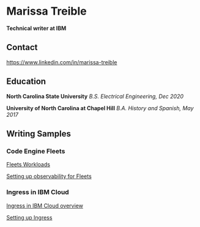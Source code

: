 # Marissa Treible
**Technical writer at IBM**

## Contact
https://www.linkedin.com/in/marissa-treible

## Education

**North Carolina State University**
*B.S. Electrical Engineering, Dec 2020*

**University of North Carolina at Chapel Hill**
*B.A. History and Spanish, May 2017*

## Writing Samples

### Code Engine Fleets
[Fleets Workloads](https://github.com/mltreible/mt-portfolio/blob/main/FleetsAbout.pdf)

[Setting up observability for Fleets](https://github.com/mltreible/mt-portfolio/blob/main/FleetsLogging.pdf)

### Ingress in IBM Cloud
[Ingress in IBM Cloud overview](https://github.com/mltreible/mt-portfolio/blob/main/4_IngressInIBMCloud.png)

[Setting up Ingress](https://github.com/mltreible/mt-portfolio/blob/main/5_IngressSettingUp.png)


